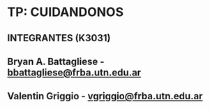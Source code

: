# TP: CUIDANDONOS #

## INTEGRANTES (K3031) ##

## Bryan A. Battagliese - bbattagliese@frba.utn.edu.ar ##
## Valentin Griggio     - vgriggio@frba.utn.edu.ar ##
